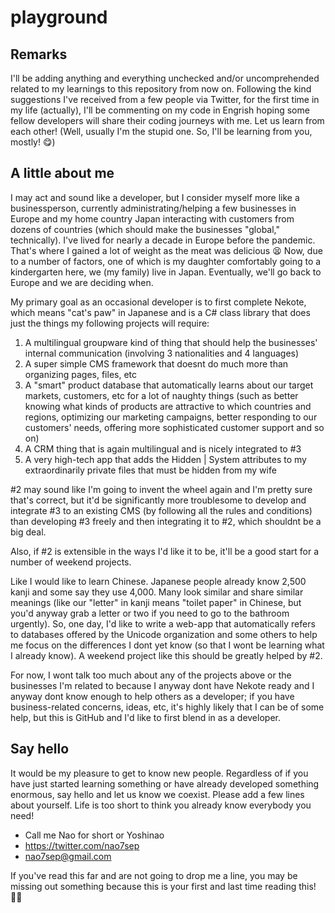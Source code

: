 # playground

## Remarks

I'll be adding anything and everything unchecked and/or uncomprehended related to my learnings to this repository from now on. Following the kind suggestions I've received from a few people via Twitter, for the first time in my life (actually), I'll be commenting on my code in Engrish hoping some fellow developers will share their coding journeys with me. Let us learn from each other! (Well, usually I'm the stupid one. So, I'll be learning from you, mostly! 😋)

## A little about me

I may act and sound like a developer, but I consider myself more like a businessperson, currently administrating/helping a few businesses in Europe and my home country Japan interacting with customers from dozens of countries (which should make the businesses "global," technically). I've lived for nearly a decade in Europe before the pandemic. That's where I gained a lot of weight as the meat was delicious 😫 Now, due to a number of factors, one of which is my daughter comfortably going to a kindergarten here, we (my family) live in Japan. Eventually, we'll go back to Europe and we are deciding when.

My primary goal as an occasional developer is to first complete Nekote, which means "cat's paw" in Japanese and is a C# class library that does just the things my following projects will require:

1. A multilingual groupware kind of thing that should help the businesses' internal communication (involving 3 nationalities and 4 languages)
2. A super simple CMS framework that doesnt do much more than organizing pages, files, etc
3. A "smart" product database that automatically learns about our target markets, customers, etc for a lot of naughty things (such as better knowing what kinds of products are attractive to which countries and regions, optimizing our marketing campaigns, better responding to our customers' needs, offering more sophisticated customer support and so on)
4. A CRM thing that is again multilingual and is nicely integrated to #3
5. A very high-tech app that adds the Hidden | System attributes to my extraordinarily private files that must be hidden from my wife

#2 may sound like I'm going to invent the wheel again and I'm pretty sure that's correct, but it'd be significantly more troublesome to develop and integrate #3 to an existing CMS (by following all the rules and conditions) than developing #3 freely and then integrating it to #2, which shouldnt be a big deal.

Also, if #2 is extensible in the ways I'd like it to be, it'll be a good start for a number of weekend projects.

Like I would like to learn Chinese. Japanese people already know 2,500 kanji and some say they use 4,000. Many look similar and share similar meanings (like our "letter" in kanji means "toilet paper" in Chinese, but you'd anyway grab a letter or two if you need to go to the bathroom urgently). So, one day, I'd like to write a web-app that automatically refers to databases offered by the Unicode organization and some others to help me focus on the differences I dont yet know (so that I wont be learning what I already know). A weekend project like this should be greatly helped by #2.

For now, I wont talk too much about any of the projects above or the businesses I'm related to because I anyway dont have Nekote ready and I anyway dont know enough to help others as a developer; if you have business-related concerns, ideas, etc, it's highly likely that I can be of some help, but this is GitHub and I'd like to first blend in as a developer.

## Say hello

It would be my pleasure to get to know new people. Regardless of if you have just started learning something or have already developed something enormous, say hello and let us know we coexist. Please add a few lines about yourself. Life is too short to think you already know everybody you need!

* Call me Nao for short or Yoshinao
* https://twitter.com/nao7sep
* nao7sep@gmail.com

If you've read this far and are not going to drop me a line, you may be missing out something because this is your first and last time reading this! 😵‍💫
